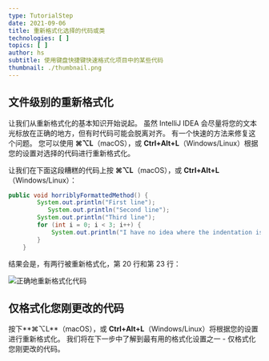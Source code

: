 ```yaml
---
type: TutorialStep
date: 2021-09-06
title: 重新格式化选择的代码或类
technologies: [ ]
topics: [ ]
author: hs
subtitle: 使用键盘快捷键快速格式化项目中的某些代码
thumbnail: ./thumbnail.png
---
```


## 文件级别的重新格式化
让我们从重新格式化的基本知识开始说起。 虽然 IntelliJ IDEA 会尽量将您的文本光标放在正确的地方，但有时代码可能会脱离对齐。 有一个快速的方法来修复这个问题。 您可以使用 **⌘⌥L**（macOS），或 **Ctrl+Alt+L**（Windows/Linux）根据您的设置对选择的代码进行重新格式化。

让我们在下面这段糟糕的代码上按  **⌘⌥L**（macOS），或 **Ctrl+Alt+L**（Windows/Linux）：

```java
public void horriblyFormattedMethod() {
        System.out.println("First line");
           System.out.println("Second line");
        System.out.println("Third line");
        for (int i = 0; i < 3; i++) {
            System.out.println("I have no idea where the indentation is supposed to be");
        }
    }
```
结果会是，有两行被重新格式化，第 20 行和第 23 行：

![正确地重新格式化代码](reformat-code-in-class.png)

## 仅格式化您刚更改的代码
按下**⌘⌥L**（macOS），或 **Ctrl+Alt+L**（Windows/Linux）将根据您的设置进行重新格式化。 我们将在下一步中了解到最有用的格式化设置之一 - 仅格式化您刚更改的代码。 